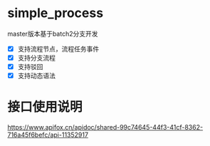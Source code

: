 # simple_process
master版本基于batch2分支开发
- [X] 支持流程节点，流程任务事件
- [X] 支持分支流程
- [X] 支持驳回
- [X] 支持动态语法

# 接口使用说明 
https://www.apifox.cn/apidoc/shared-99c74645-44f3-41cf-8362-716a45f6befc/api-11352917